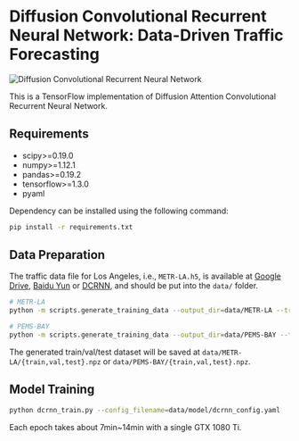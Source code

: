 # Diffusion Convolutional Recurrent Neural Network: Data-Driven Traffic Forecasting

![Diffusion Convolutional Recurrent Neural Network](figures/model_architecture.jpg "Model Architecture")

This is a TensorFlow implementation of Diffusion Attention Convolutional Recurrent Neural Network.

## Requirements
- scipy>=0.19.0
- numpy>=1.12.1
- pandas>=0.19.2
- tensorflow>=1.3.0
- pyaml


Dependency can be installed using the following command:
```bash
pip install -r requirements.txt
```

## Data Preparation
The traffic data file for Los Angeles, i.e., `METR-LA.h5`, is available at [Google Drive](https://drive.google.com/open?id=1tjf5aXCgUoimvADyxKqb-YUlxP8O46pb), [Baidu Yun](https://pan.baidu.com/s/1rsCq38a9SRyFO1F68tUscA) or [DCRNN](https://github.com/liyaguang/DCRNN), and should be
put into the `data/` folder.

```bash
# METR-LA
python -m scripts.generate_training_data --output_dir=data/METR-LA --traffic_df_filename=data/metr-la.h5

# PEMS-BAY
python -m scripts.generate_training_data --output_dir=data/PEMS-BAY --traffic_df_filename=data/pems-bay.h5
```
The generated train/val/test dataset will be saved at `data/METR-LA/{train,val,test}.npz` or `data/PEMS-BAY/{train,val,test}.npz`.

## Model Training
```bash
python dcrnn_train.py --config_filename=data/model/dcrnn_config.yaml
```
Each epoch takes about 7min~14min with a single GTX 1080 Ti.

